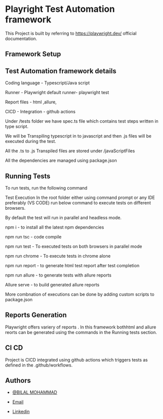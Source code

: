 
# Playright Test Automation framework

This Project is built by referring to https://playwright.dev/ official documentation.







## Framework Setup
## Test Automation framework details

Coding language - Typescript/Java script

Runner - Playwright default runner- playwright test

Report files  - html ,allure, 

CICD - Integration  - github actions

Under /tests folder we have spec.ts file which contains test steps written in type script.

We will be Transpiling  typescript in to javascript and then .js files will be executed during the test.

All the .ts to .js Transpiled files are stored under /javaScriptFiles


All the dependencies are managed using package.json



## Running Tests

To run tests, run the following command

Test Execution
In the root folder either using command prompt or any IDE preferably (VS CODE) run below command to execute tests on different browsers.


By default the test will run in parallel and headless mode. 

npm i  - to install all the latest npm dependencies 

npm run tsc - code compile

npm run test - To executed tests on both browsers in parallel mode

npm run chrome - To execute tests in chrome alone

npm run report - to generate html test report after test completion

npm run allure - to generate tests with allure reports

Allure serve -  to build generated allure reports 

More combnation of executions can be done by adding custom scripts to package.json

## Reports Generation
Playwright offers variery of reports .
In this framework bothhtml and allure reorts can be generated using the commands in the Running tests section.


## CI CD

Project is CICD integrated using github actions which triggers tests as  defined in the .github/workflows.


## Authors

- [@BILAL MOHAMMAD](https://github.com/BilalMohammad5/)

- [Email](BILALROSHAN5@GMAIL.COM)
- [Linkedin](https://www.linkedin.com/in/bilal-mohammad-552b0b159/)